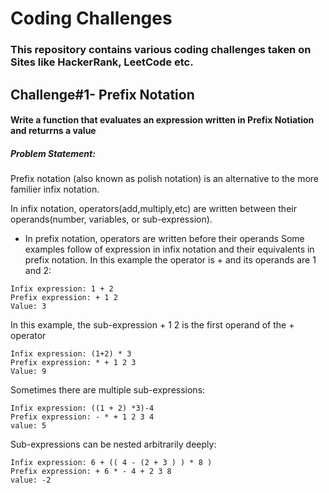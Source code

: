 # Coding Challenges 
### This repository contains various coding challenges taken on Sites like HackerRank, LeetCode etc. 

## Challenge#1- Prefix Notation 
#### Write a function that evaluates an expression written in Prefix Notiation and returrns a value 

##### Problem Statement: 

Prefix notation (also known as polish notation) is an alternative to the more familier infix notation. 

In infix notation, operators(add,multiply,etc) are written between their operands(number, variables, or sub-expression). 
* In prefix notation, operators are written before their operands
Some examples follow of expression in infix notation and their equivalents in prefix notation. 
In this example the operator is + and its operands are 1 and 2:

```
Infix expression: 1 + 2 
Prefix expression: + 1 2 
Value: 3
```

In this example, the sub-expression + 1 2 is the first operand of the + operator 

```
Infix expression: (1+2) * 3
Prefix expression: * + 1 2 3 
Value: 9 
```

Sometimes there are multiple sub-expressions:
``` 
Infix expression: ((1 + 2) *3)-4 
Prefix expression: - * + 1 2 3 4
value: 5
``` 

Sub-expressions can be nested arbitrarily deeply:
``` 
Infix expression: 6 + (( 4 - (2 + 3 ) ) * 8 )
Prefix expression: + 6 * - 4 + 2 3 8
value: -2
``` 


